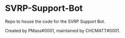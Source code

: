 # SVRP-Support-Bot
Repo to house the code for the SVRP Support Bot.

Created by PMass#0001, maintained by CHCMATT#0001.
